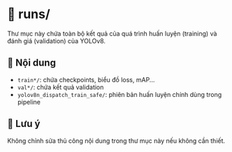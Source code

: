 # 📁 runs/

Thư mục này chứa toàn bộ kết quả của quá trình huấn luyện (training) và đánh giá (validation) của YOLOv8.

## 📄 Nội dung

- `train*/`: chứa checkpoints, biểu đồ loss, mAP...
- `val*/`: chứa kết quả validation
- `yolov8n_dispatch_train_safe/`: phiên bản huấn luyện chính dùng trong pipeline

## 📝 Lưu ý

Không chỉnh sửa thủ công nội dung trong thư mục này nếu không cần thiết.

